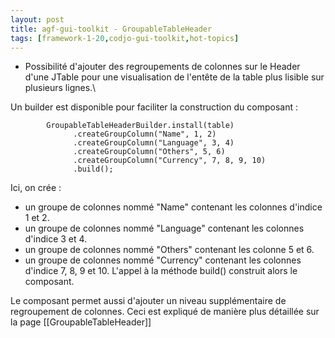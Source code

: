 ```yaml
---
layout: post
title: agf-gui-toolkit - GroupableTableHeader
tags: [framework-1-20,codjo-gui-toolkit,hot-topics]
---
```

- Possibilité d'ajouter des regroupements de colonnes sur le Header d'une JTable pour une visualisation de l'entête de la table plus lisible sur plusieurs lignes.\\

Un builder est disponible pour faciliter la construction du composant :
```
        GroupableTableHeaderBuilder.install(table)
              .createGroupColumn("Name", 1, 2)
              .createGroupColumn("Language", 3, 4)
              .createGroupColumn("Others", 5, 6)
              .createGroupColumn("Currency", 7, 8, 9, 10)
              .build();
```

Ici, on crée :
- un groupe de colonnes nommé "Name" contenant les colonnes d'indice 1 et 2.
- un groupe de colonnes nommé "Language" contenant les colonnes d'indice 3 et 4.
- un groupe de colonnes nommé "Others" contenant les colonne 5 et 6.
- un groupe de colonnes nommé "Currency" contenant les colonnes d'indice 7, 8, 9 et 10.
L'appel à la méthode build() construit alors le composant.

Le composant permet aussi d'ajouter un niveau supplémentaire de regroupement de colonnes. Ceci est expliqué de manière plus détaillée sur la page [[GroupableTableHeader]]
